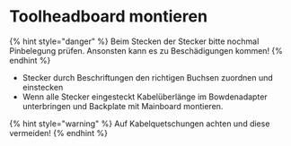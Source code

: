 # Toolheadboard montieren

{% hint style="danger" %}
Beim Stecken der Stecker bitte nochmal Pinbelegung prüfen. Ansonsten kann es zu Beschädigungen kommen!
{% endhint %}

* Stecker durch Beschriftungen  den richtigen Buchsen zuordnen und einstecken
* Wenn alle Stecker eingesteckt Kabelüberlänge im Bowdenadapter unterbringen und Backplate mit Mainboard montieren.

{% hint style="warning" %}
Auf Kabelquetschungen achten und diese vermeiden!
{% endhint %}
